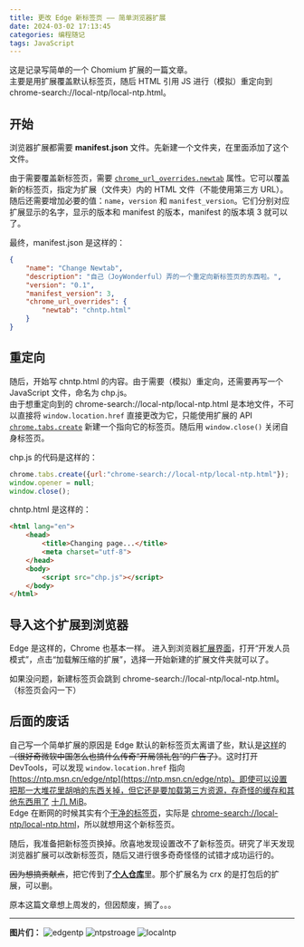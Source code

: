 ```yaml
---
title: 更改 Edge 新标签页 —— 简单浏览器扩展
date: 2024-03-02 17:13:45
categories: 编程随记
tags: JavaScript
---
```


这是记录写简单的一个 Chomium 扩展的一篇文章。  
主要是用扩展覆盖默认标签页，随后 HTML 引用 JS 进行（模拟）重定向到 chrome-search://local-ntp/local-ntp.html。

## 开始
浏览器扩展都需要 **manifest.json** 文件。先新建一个文件夹，在里面添加了这个文件。

由于需要覆盖新标签页，需要 [`chrome_url_overrides.newtab`](https://developer.mozilla.org/en-US/docs/Mozilla/Add-ons/WebExtensions/manifest.json/chrome_url_overrides) 属性。它可以覆盖新的标签页，指定为扩展（文件夹）内的 HTML 文件（不能使用第三方 URL）。  
随后还需要增加必要的值：`name`，`version` 和 `manifest_version`。它们分别对应扩展显示的名字，显示的版本和 manifest 的版本，manifest 的版本填 3 就可以了。

<!--more-->

最终，manifest.json 是这样的：

```json
{
    "name": "Change Newtab",
    "description": "自己（JoyWonderful）弄的一个重定向新标签页的东西啦。",
    "version": "0.1",
    "manifest_version": 3,
    "chrome_url_overrides": {
        "newtab": "chntp.html"
    }
}
```

## 重定向
随后，开始写 chntp.html 的内容。由于需要（模拟）重定向，还需要再写一个 JavaScript 文件，命名为 chp.js。  
由于想重定向到的 chrome-search://local-ntp/local-ntp.html 是本地文件，不可以直接将 `window.location.href` 直接更改为它，只能使用扩展的 API [`chrome.tabs.create`](https://developer.mozilla.org/en-US/docs/Mozilla/Add-ons/WebExtensions/API/tabs/create) 新建一个指向它的标签页。随后用 `window.close()` 关闭自身标签页。

chp.js 的代码是这样的：

```javascript
chrome.tabs.create({url:"chrome-search://local-ntp/local-ntp.html"});
window.opener = null;
window.close();
```

chntp.html 是这样的：

```html
<html lang="en">
    <head>
        <title>Changing page...</title>
        <meta charset="utf-8">
    </head>
    <body>
        <script src="chp.js"></script>
    </body>
</html>
```

## 导入这个扩展到浏览器
Edge 是这样的，Chrome 也基本一样。
进入到浏览器[扩展界面](about:extensions)，打开“开发人员模式”，点击“加载解压缩的扩展”，选择一开始新建的扩展文件夹就可以了。

如果没问题，新建标签页会跳到 chrome-search://local-ntp/local-ntp.html。（标签页会闪一下）

## 后面的废话
自己写一个简单扩展的原因是 Edge 默认的新标签页太离谱了些，默认是[这样](#edgentp)的<del>（很好奇微软中国怎么也搞什么传奇“开局领礼包”的广告了）</del>。这时打开 DevTools，可以发现 `window.location.href` 指向 [https://ntp.msn.cn/edge/ntp](https://ntp.msn.cn/edge/ntp)。即使可以设置把那一大堆花里胡哨的东西关掉，但它还是要加载第三方资源，存奇怪的缓存和其他东西用了 [十几 MiB](#ntpstroage)。  
Edge 在断网的时候其实有个[干净的标签页](#localntp)，实际是 [chrome-search://local-ntp/local-ntp.html](chrome-search://local-ntp/local-ntp.html)，所以就想用这个新标签页。

随后，我准备把新标签页换掉。欣喜地发现设置改不了新标签页。研究了半天发现浏览器扩展可以改新标签页，随后又进行很多奇奇怪怪的试错才成功运行的。

~~因为想搞贡献点~~，把它传到了[**个人仓库**](https://github.com/JoyWonderful/JoyWonderful/tree/main/change-ntp)里。那个扩展名为 crx 的是打包后的扩展，可以删。

原本这篇文章想上周发的，但因颓废，搁了。。。

<hr>

**图片们：**
<img src="https://s11.ax1x.com/2024/02/25/pFanNbn.jpg" alt="edgentp" id="edgentp" loading="lazy">
<img src="https://s11.ax1x.com/2024/03/02/pF04Xcj.png" alt="ntpstroage" id="ntpstroage" loading="lazy">
<img src="https://s11.ax1x.com/2024/03/02/pF0oghT.png" alt="localntp" id="localntp" loading="lazy">